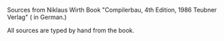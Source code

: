 
Sources from Niklaus Wirth Book "Compilerbau, 4th Edition, 1986 Teubner Verlag" ( in German.)

All sources are typed by hand from the book.
